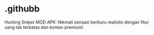 # .githubb
Hunting Sniper MOD APK: Nikmati sensasi berburu realistis dengan fitur uang tak terbatas dan konten premium!
